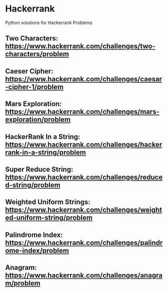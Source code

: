 # Hackerrank
Python solutions for Hackerrank Problems

## Two Characters: https://www.hackerrank.com/challenges/two-characters/problem
## Caeser Cipher: https://www.hackerrank.com/challenges/caesar-cipher-1/problem
## Mars Exploration: https://www.hackerrank.com/challenges/mars-exploration/problem
## HackerRank In a String: https://www.hackerrank.com/challenges/hackerrank-in-a-string/problem
## Super Reduce String: https://www.hackerrank.com/challenges/reduced-string/problem
## Weighted Uniform Strings: https://www.hackerrank.com/challenges/weighted-uniform-string/problem
## Palindrome Index: https://www.hackerrank.com/challenges/palindrome-index/problem
## Anagram: https://www.hackerrank.com/challenges/anagram/problem
